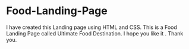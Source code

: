 # Food-Landing-Page
I have created this Landing page using HTML and CSS. This is a Food Landing Page called Ultimate Food Destination. I hope you like  it . Thank you.
